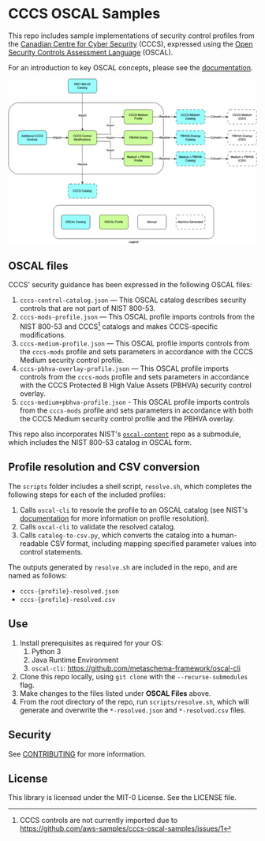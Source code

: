 # CCCS OSCAL Samples

This repo includes sample implementations of security control profiles from the [Canadian Centre for Cyber Security](https://cyber.gc.ca/en) (CCCS), expressed using the [Open Security Controls Assessment Language](https://pages.nist.gov/OSCAL/) (OSCAL).

For an introduction to key OSCAL concepts, please see the [documentation](https://pages.nist.gov/OSCAL/resources/concepts/terminology/).

![data flow](diagrams/diagram.png)

## OSCAL files

CCCS' security guidance has been expressed in the following OSCAL files:

1. `cccs-control-catalog.json` — This OSCAL catalog describes security controls that are not part of NIST 800-53.
1. `cccs-mods-profile.json` — This OSCAL profile imports controls from the NIST 800-53 and CCCS[^1] catalogs and makes CCCS-specific modifications.
1. `cccs-medium-profile.json` — This OSCAL profile imports controls from the `cccs-mods` profile and sets parameters in accordance with the CCCS Medium security control profile.
1. `cccs-pbhva-overlay-profile.json` — This OSCAL profile imports controls from the `cccs-mods` profile and sets parameters in accordance with the CCCS Protected B High Value Assets (PBHVA) security control overlay.
1. `cccs-medium+pbhva-profile.json` - This OSCAL profile imports controls from the `cccs-mods` profile and sets parameters in accordance with both the CCCS Medium security control profile and the PBHVA overlay.

This repo also incorporates NIST's [`oscal-content`](https://github.com/usnistgov/oscal-content/) repo as a submodule, which includes the NIST 800-53 catalog in OSCAL form.

[^1]: CCCS controls are not currently imported due to https://github.com/aws-samples/cccs-oscal-samples/issues/1

## Profile resolution and CSV conversion

The `scripts` folder includes a shell script, `resolve.sh`, which completes the following steps for each of the included profiles:

1. Calls `oscal-cli` to resovle the profile to an OSCAL catalog (see NIST's [documentation](https://pages.nist.gov/OSCAL/resources/concepts/processing/profile-resolution/) for more information on profile resolution).
1. Calls `oscal-cli` to validate the resolved catalog.
1. Calls `catalog-to-csv.py`, which converts the catalog into a human-readable CSV format, including mapping specified parameter values into control statements.

The outputs generated by `resolve.sh` are included in the repo, and are named as follows:

- `cccs-{profile}-resolved.json`
- `cccs-{profile}-resolved.csv`

## Use

1. Install prerequisites as required for your OS:
    1. Python 3
    1. Java Runtime Environment
    1. `oscal-cli`: https://github.com/metaschema-framework/oscal-cli
1. Clone this repo locally, using `git clone` with the `--recurse-submodules` flag.
1. Make changes to the files listed under __OSCAL Files__ above.
1. From the root directory of the repo, run `scripts/resolve.sh`, which will generate and overwrite the `*-resolved.json` and `*-resolved.csv` files.

## Security

See [CONTRIBUTING](CONTRIBUTING.md#security-issue-notifications) for more information.

## License

This library is licensed under the MIT-0 License. See the LICENSE file.
